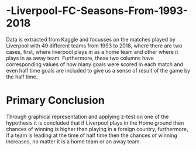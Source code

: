 # -Liverpool-FC-Seasons-From-1993-2018
Data is extracted from Kaggle and focusses on the matches played by Liverpool with 49 different teams from 1993 to 2018, where there are two cases, first, where liverpool plays in as a home team and other where it plays in as away team. Furthermore, these two columns have corresponding values of how many goals were scored in each match and even half time goals are included to give us a sense of result of the game by the half time. 

# Primary Conclusion

Through graphical representation and applying z-test on one of the hypothesis it is concluded that if Liverpool plays in the Home ground then chances of winning is higher than playing in a foreign country, furthermore, if a team is leading at the time of half time then the chances of winning increases, no matter it is a home team or an away team.
